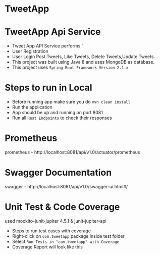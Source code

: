 # TweetApp
# TweetApp Api Service

* Tweet App API Service performs `
* User Registration
* User Login
  Post Tweets, Like Tweets, Delete Tweets,Update Tweets.
* This project was built using Java 8 and uses MongoDB as database.
* This project uses ```Spring Boot Framework Version 2.1.x```

# Steps to run in Local

* Before running app make sure you do ```mvn clean install```
* Run the application
* App should be up and running on port 8081
* Run all ```Rest Endpoints``` to check their responses

# Prometheus
prometheus - http://localhost:8081/api/v1.0/actuator/prometheus

# Swagger Documentation
swagger - http://localhost:8081/api/v1.0/swagger-ui.html#/

# Unit Test & Code Coverage
used mockito-junit-jupiter 4.5.1 & junit-jupiter-api

* Steps to run test cases with coverage
* Right-click on ```com.tweetapp``` package inside test folder
* Select ```Run Tests in "com.tweetapp" with Coverage```
* Coverage Report will look like this

